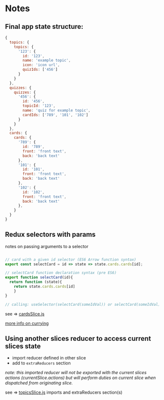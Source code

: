 # Notes
## Final app state structure:
```js
{
  topics: {
    topics: {
      '123': {
        id: '123',
        name: 'example topic',
        icon: 'icon url',
        quizIds: ['456']
      }
    }
  },
  quizzes: {
    quizzes: {
      '456': {
        id: '456',
        topicId: '123',
        name: 'quiz for example topic',
        cardIds: ['789', '101', '102']
      }
    }
  },
  cards: {
    cards: {
      '789': {
        id: '789',
        front: 'front text',
        back: 'back text'
      },
      '101': {
        id: '101',
        front: 'front text',
        back: 'back text'
      },
      '102': {
        id: '102',
        front: 'front text',
        back: 'back text'
      },
    }
  }
}
```

## Redux selectors with params

notes on passing arguments to a selector
```js

// card with a given id selector (ES6 Arrow function syntax)
export const selectCard = id => state => state.cards.cards[id];

// selectCard function declaration syntax (pre ES6)
export function selectCard(id){
  return function (state){
    return state.cards.cards[id]
    }
}

// calling: useSelector(selectCard(someIdVal)) or selectCard(someIdVal)(state)

```
  see => [cardsSlice.js](src/features/cards/cardsSlice.js)

  [more info on currying](https://en.wikipedia.org/wiki/Currying)

## Using another slices reducer to access current slices state
* import reducer defined in other slice
* add to `extraReducers` section

_note: this imported reducer will not be exported with the current slices actions (currentSlice.actions) but will perform duties on current slice when dispatched from originating slice._

  see => [topicsSlice.js](src/features/topics/topicsSlice.js) imports and extraReducers section(s)


